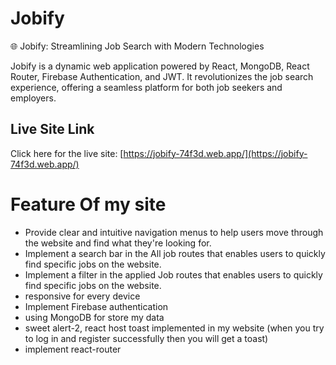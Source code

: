 # Jobify
🌐 Jobify: Streamlining Job Search with Modern Technologies

Jobify is a dynamic web application powered by React, MongoDB, React Router, Firebase Authentication, and JWT. It revolutionizes the job search experience, offering a seamless platform for both job seekers and employers.

## Live Site Link

Click here for the live site: [https://jobify-74f3d.web.app/](https://jobify-74f3d.web.app/)


# Feature Of my site

- Provide clear and intuitive navigation menus to help users move through the website and find what they're looking for.
- Implement a search bar in the All job routes that enables users to quickly find specific jobs on the website.
- Implement a filter in the applied Job routes that enables users to quickly find specific jobs on the website.
- responsive for every device
- Implement Firebase authentication 
- using MongoDB for store my data 
- sweet alert-2, react host toast implemented in my website (when you try to log in and register successfully then you will get a toast)
- implement react-router
